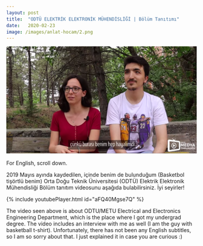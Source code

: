 ```yaml
---
layout: post
title:  "ODTÜ ELEKTRİK ELEKTRONİK MÜHENDİSLİĞİ | Bölüm Tanıtımı"
date:   2020-02-23
image: /images/anlat-hocam/2.png
---
```


![Anlat Hocam](/images/anlat-hocam/2.png)

For English, scroll down.

2019 Mayıs ayında kaydedilen, içinde benim de bulunduğum (Basketbol tişörtlü benim) Orta Doğu Teknik Üniversitesi (ODTÜ) Elektrik Elektronik Mühendisliği Bölüm tanıtım videosunu aşağıda bulabilirsiniz. İyi seyirler!

{% include youtubePlayer.html id="aFQ40Mgse7Q" %}

The video seen above is about ODTU/METU Electrical and Electronics Engineering Department, which is the place where I got my undergrad degree. The video includes an interview with me as well (I am the guy with basketball t-shirt). Unfortunately, there has not been any English subtitles, so I am so sorry about that. I just explained it in case you are curious :) 


